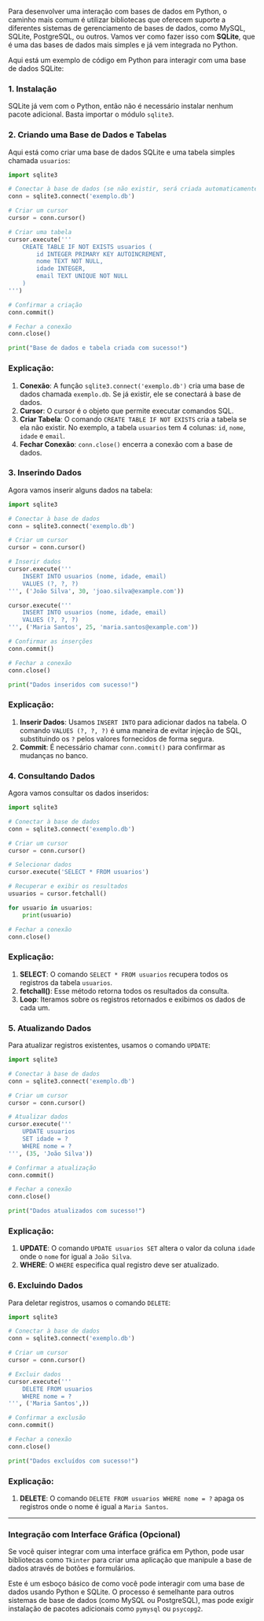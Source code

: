 Para desenvolver uma interação com bases de dados em Python, o caminho mais comum é utilizar bibliotecas que oferecem suporte a diferentes sistemas de gerenciamento de bases de dados, como MySQL, SQLite, PostgreSQL, ou outros. Vamos ver como fazer isso com **SQLite**, que é uma das bases de dados mais simples e já vem integrada no Python.

Aqui está um exemplo de código em Python para interagir com uma base de dados SQLite:

### 1. Instalação
SQLite já vem com o Python, então não é necessário instalar nenhum pacote adicional. Basta importar o módulo `sqlite3`.

### 2. Criando uma Base de Dados e Tabelas

Aqui está como criar uma base de dados SQLite e uma tabela simples chamada `usuarios`:

```python
import sqlite3

# Conectar à base de dados (se não existir, será criada automaticamente)
conn = sqlite3.connect('exemplo.db')

# Criar um cursor
cursor = conn.cursor()

# Criar uma tabela
cursor.execute('''
    CREATE TABLE IF NOT EXISTS usuarios (
        id INTEGER PRIMARY KEY AUTOINCREMENT,
        nome TEXT NOT NULL,
        idade INTEGER,
        email TEXT UNIQUE NOT NULL
    )
''')

# Confirmar a criação
conn.commit()

# Fechar a conexão
conn.close()

print("Base de dados e tabela criada com sucesso!")
```

### Explicação:
1. **Conexão**: A função `sqlite3.connect('exemplo.db')` cria uma base de dados chamada `exemplo.db`. Se já existir, ele se conectará à base de dados.
2. **Cursor**: O cursor é o objeto que permite executar comandos SQL.
3. **Criar Tabela**: O comando `CREATE TABLE IF NOT EXISTS` cria a tabela se ela não existir. No exemplo, a tabela `usuarios` tem 4 colunas: `id`, `nome`, `idade` e `email`.
4. **Fechar Conexão**: `conn.close()` encerra a conexão com a base de dados.

### 3. Inserindo Dados

Agora vamos inserir alguns dados na tabela:

```python
import sqlite3

# Conectar à base de dados
conn = sqlite3.connect('exemplo.db')

# Criar um cursor
cursor = conn.cursor()

# Inserir dados
cursor.execute('''
    INSERT INTO usuarios (nome, idade, email)
    VALUES (?, ?, ?)
''', ('João Silva', 30, 'joao.silva@example.com'))

cursor.execute('''
    INSERT INTO usuarios (nome, idade, email)
    VALUES (?, ?, ?)
''', ('Maria Santos', 25, 'maria.santos@example.com'))

# Confirmar as inserções
conn.commit()

# Fechar a conexão
conn.close()

print("Dados inseridos com sucesso!")
```

### Explicação:
1. **Inserir Dados**: Usamos `INSERT INTO` para adicionar dados na tabela. O comando `VALUES (?, ?, ?)` é uma maneira de evitar injeção de SQL, substituindo os `?` pelos valores fornecidos de forma segura.
2. **Commit**: É necessário chamar `conn.commit()` para confirmar as mudanças no banco.

### 4. Consultando Dados

Agora vamos consultar os dados inseridos:

```python
import sqlite3

# Conectar à base de dados
conn = sqlite3.connect('exemplo.db')

# Criar um cursor
cursor = conn.cursor()

# Selecionar dados
cursor.execute('SELECT * FROM usuarios')

# Recuperar e exibir os resultados
usuarios = cursor.fetchall()

for usuario in usuarios:
    print(usuario)

# Fechar a conexão
conn.close()
```

### Explicação:
1. **SELECT**: O comando `SELECT * FROM usuarios` recupera todos os registros da tabela `usuarios`.
2. **fetchall()**: Esse método retorna todos os resultados da consulta.
3. **Loop**: Iteramos sobre os registros retornados e exibimos os dados de cada um.

### 5. Atualizando Dados

Para atualizar registros existentes, usamos o comando `UPDATE`:

```python
import sqlite3

# Conectar à base de dados
conn = sqlite3.connect('exemplo.db')

# Criar um cursor
cursor = conn.cursor()

# Atualizar dados
cursor.execute('''
    UPDATE usuarios
    SET idade = ?
    WHERE nome = ?
''', (35, 'João Silva'))

# Confirmar a atualização
conn.commit()

# Fechar a conexão
conn.close()

print("Dados atualizados com sucesso!")
```

### Explicação:
1. **UPDATE**: O comando `UPDATE usuarios SET` altera o valor da coluna `idade` onde o `nome` for igual a `João Silva`.
2. **WHERE**: O `WHERE` especifica qual registro deve ser atualizado.

### 6. Excluindo Dados

Para deletar registros, usamos o comando `DELETE`:

```python
import sqlite3

# Conectar à base de dados
conn = sqlite3.connect('exemplo.db')

# Criar um cursor
cursor = conn.cursor()

# Excluir dados
cursor.execute('''
    DELETE FROM usuarios
    WHERE nome = ?
''', ('Maria Santos',))

# Confirmar a exclusão
conn.commit()

# Fechar a conexão
conn.close()

print("Dados excluídos com sucesso!")
```

### Explicação:
1. **DELETE**: O comando `DELETE FROM usuarios WHERE nome = ?` apaga os registros onde o nome é igual a `Maria Santos`.

---

### Integração com Interface Gráfica (Opcional)
Se você quiser integrar com uma interface gráfica em Python, pode usar bibliotecas como `Tkinter` para criar uma aplicação que manipule a base de dados através de botões e formulários.

Este é um esboço básico de como você pode interagir com uma base de dados usando Python e SQLite. O processo é semelhante para outros sistemas de base de dados (como MySQL ou PostgreSQL), mas pode exigir instalação de pacotes adicionais como `pymysql` ou `psycopg2`.